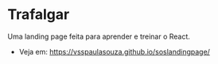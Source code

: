 
# Trafalgar
 Uma landing page feita para aprender e treinar o React.
 - Veja em: https://vsspaulasouza.github.io/soslandingpage/
